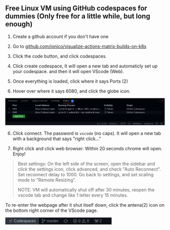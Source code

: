 ## Free Linux VM using GitHub codespaces for dummies (Only free for a little while, but long enough)


1. Create a github account if you don't have one

2. Go to [github.com/jonico/visualize-actions-matrix-builds-on-k8s](https://github.com/jonico/visualize-actions-matrix-builds-on-k8s)

3. Click the code button, and click codespaces.

4. Click create codespace, It will open a new tab and automaticly set up your codespace. and then it will open VScode (Web).

4. Once everything is loaded, click where it says Ports (2)

5. Hover over where it says 6080, and click the globe icon.

<img src="https://github.com/RadioactivePotato/ReadmeFiles/blob/main/Screenshot%202022-12-24%2013.10.07.png">

6. Click connect. The password is `vscode` (no caps). It will open a new tab with a background that says "right click..."

7. Right click and click web browser. Within 20 seconds chrome will open. Enjoy!

> Best settings: 
> On the left side of the screen, open the sidebar and click the settings icon, click advanced, and check "Auto Reconnect". Set reconnect delay to 1000. Go back to settings, and set scaling mode to "Remote Resizing". 
> 
> NOTE: VM will automatically shut off after 30 minutes, reopen the vscode tab and change like 1 letter every 15 minutes.

To re-enter the webpage after it shut itself down, click the antena(2) icon on the bottom right corner of the VScode page.

<img src="https://github.com/RadioactivePotato/ReadmeFiles/blob/main/Screenshot%202022-12-24%2013.10.34.png">
